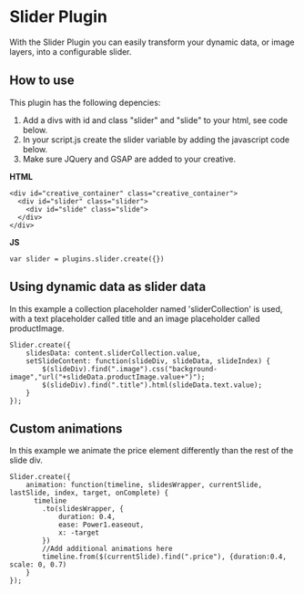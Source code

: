 # Slider Plugin
With the Slider Plugin you can easily transform your dynamic data, or image layers, into a configurable slider.


## How to use
This plugin has the following depencies:
1. Add a divs with id and class "slider" and "slide" to your html, see code below.
2. In your script.js create the slider variable by adding the javascript code below.
3. Make sure JQuery and GSAP are added to your creative.


**HTML**
```
<div id="creative_container" class="creative_container">
  <div id="slider" class="slider">
    <div id="slide" class="slide">
  </div>
</div>
```
**JS**
```
var slider = plugins.slider.create({})
```

## Using dynamic data as slider data
In this example a collection placeholder named 'sliderCollection' is used, with a text placeholder called title and an image placeholder called productImage.
```
Slider.create({
	slidesData: content.sliderCollection.value,
	setSlideContent: function(slideDiv, slideData, slideIndex) {
		$(slideDiv).find(".image").css("background-image","url("+slideData.productImage.value+")");
		$(slideDiv).find(".title").html(slideData.text.value);
	}
});
```
## Custom animations
In this example we animate the price element differently than the rest of the slide div.
```
Slider.create({    
	animation: function(timeline, slidesWrapper, currentSlide, lastSlide, index, target, onComplete) {
      timeline
        .to(slidesWrapper, {
            duration: 0.4,
            ease: Power1.easeout,
            x: -target
        })
		//Add additional animations here
		timeline.from($(currentSlide).find(".price"), {duration:0.4, scale: 0, 0.7)
	}
});
```